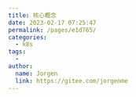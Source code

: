 ```yaml
---
title: 核心概念
date: 2023-02-17 07:25:47
permalink: /pages/e1d765/
categories:
  - k8s
tags:
  - 
author: 
  name: Jorgen
  link: https://gitee.com/jorgenme
---
```

